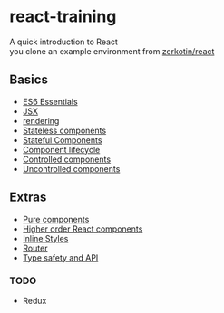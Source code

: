 # react-training
A quick introduction to React  
you clone an example environment from [zerkotin/react](http://github.com/zerkotin/react)

## Basics
- [ES6 Essentials](docs/ES6.md)
- [JSX](docs/JSX.md)
- [rendering](docs/rendering.md)
- [Stateless components](docs/stateless-components.md)
- [Stateful Components](docs/stateful-components.md)
- [Component lifecycle](docs/component-lifecycle.md)
- [Controlled components](docs/controlled-components.md)
- [Uncontrolled components](docs/uncontrolled-components.md)

## Extras
- [Pure components](docs/pure-components.md)
- [Higher order React components](https://github.com/zerkotin/react/blob/master/src/js/components/remote.jsx "Code example")
- [Inline Styles](https://github.com/zerkotin/react/blob/master/src/js/components/styles.js "My examples of inline styles")
- [Router](docs/router.md)
- [Type safety and API](docs/prop-types.md)

### TODO
- Redux
